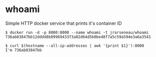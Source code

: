 whoami
======

Simple HTTP docker service that prints it's container ID

    $ docker run -d -p 8000:8000 --name whoami -t jrarseneau/whoami
    736ab83847bb12dddd8b09969433f3a02d64d5b0be48f7a5c59a594e3a6a3541
    
    $ curl $(hostname --all-ip-addresses | awk '{print $1}'):8000
    I'm 736ab83847bb
